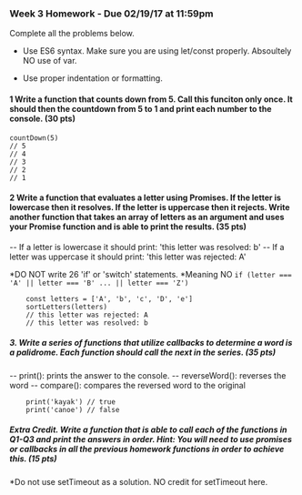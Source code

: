 ### Week 3 Homework - Due 02/19/17 at 11:59pm

Complete all the problems below.

- Use ES6 syntax. Make sure you are using let/const properly.  Absoultely NO use of var.

- Use proper indentation or formatting.


#### 1 Write a function that counts down from 5. Call this funciton only once. It should then the countdown from 5 to 1 and print each number to the console. (30 pts)
    countDown(5)
    // 5
    // 4
    // 3
    // 2
    // 1


#### 2 Write a function that evaluates a letter using Promises. If the letter is lowercase then it resolves.  If the letter is uppercase then it rejects. Write another function that takes an array of letters as an argument and uses your Promise function and is able to print the results. (35 pts)
-- If a letter is lowercase it should print: 'this letter was resolved: b'
-- If a letter was uppercase it should print: 'this letter was rejected: A'

*DO NOT write 26 'if' or 'switch' statements.
*Meaning NO ```if (letter === 'A' || letter === 'B' ... || letter === 'Z')```

        const letters = ['A', 'b', 'c', 'D', 'e']
        sortLetters(letters)
        // this letter was rejected: A
        // this letter was resolved: b



##### 3.  Write a series of functions that utilize callbacks to determine a word is a palidrome. Each function should call the next in the series. (35 pts)

-- print(): prints the answer to the console.
-- reverseWord(): reverses the word
-- compare(): compares the reversed word to the original

        print('kayak') // true
        print('canoe') // false


##### Extra Credit. Write a function that is able to call each of the functions in Q1-Q3 and print the answers in order. Hint: You will need to use promises or callbacks in all the previous homework functions in order to achieve this. (15 pts)

*Do not use setTimeout as a solution.  NO credit for setTimeout here.




